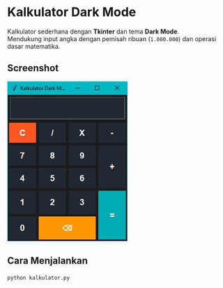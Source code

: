 # Kalkulator Dark Mode

Kalkulator sederhana dengan **Tkinter** dan tema **Dark Mode**.  
Mendukung input angka dengan pemisah ribuan (`1.000.000`) dan operasi dasar matematika.

## Screenshot
![Tampilan Kalkulator](screenshot.jpg)

## Cara Menjalankan
```bash
python kalkulator.py
